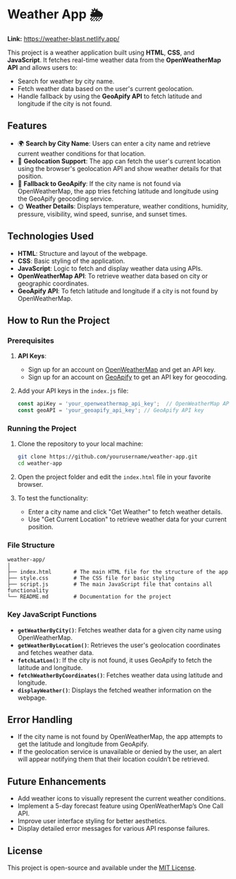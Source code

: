 # Weather App 🌦️


**Link:** https://weather-blast.netlify.app/


This project is a weather application built using **HTML**, **CSS**, and **JavaScript**. It fetches real-time weather data from the **OpenWeatherMap API** and allows users to:
- Search for weather by city name.
- Fetch weather data based on the user's current geolocation.
- Handle fallback by using the **GeoApify API** to fetch latitude and longitude if the city is not found.

## Features

- 🌍 **Search by City Name**: Users can enter a city name and retrieve current weather conditions for that location.
- 📍 **Geolocation Support**: The app can fetch the user's current location using the browser's geolocation API and show weather details for that position.
- 🔄 **Fallback to GeoApify**: If the city name is not found via OpenWeatherMap, the app tries fetching latitude and longitude using the GeoApify geocoding service.
- 🌞 **Weather Details**: Displays temperature, weather conditions, humidity, pressure, visibility, wind speed, sunrise, and sunset times.

## Technologies Used

- **HTML**: Structure and layout of the webpage.
- **CSS**: Basic styling of the application.
- **JavaScript**: Logic to fetch and display weather data using APIs.
- **OpenWeatherMap API**: To retrieve weather data based on city or geographic coordinates.
- **GeoApify API**: To fetch latitude and longitude if a city is not found by OpenWeatherMap.

## How to Run the Project

### Prerequisites

1. **API Keys**:
   - Sign up for an account on [OpenWeatherMap](https://openweathermap.org/api) and get an API key.
   - Sign up for an account on [GeoApify](https://www.geoapify.com/) to get an API key for geocoding.

2. Add your API keys in the `index.js` file:
   ```javascript
   const apiKey = 'your_openweathermap_api_key';  // OpenWeatherMap API key
   const geoAPI = 'your_geoapify_api_key'; // GeoApify API key
   ```

### Running the Project

1. Clone the repository to your local machine:
   ```bash
   git clone https://github.com/yourusername/weather-app.git
   cd weather-app
   ```

2. Open the project folder and edit the `index.html` file in your favorite browser.

3. To test the functionality:
   - Enter a city name and click "Get Weather" to fetch weather details.
   - Use "Get Current Location" to retrieve weather data for your current position.

### File Structure

```plaintext
weather-app/
│
├── index.html       # The main HTML file for the structure of the app
├── style.css        # The CSS file for basic styling
├── script.js        # The main JavaScript file that contains all functionality
└── README.md        # Documentation for the project
```

### Key JavaScript Functions

- **`getWeatherByCity()`**: Fetches weather data for a given city name using OpenWeatherMap.
- **`getWeatherByLocation()`**: Retrieves the user's geolocation coordinates and fetches weather data.
- **`fetchLatLon()`**: If the city is not found, it uses GeoApify to fetch the latitude and longitude.
- **`fetchWeatherByCoordinates()`**: Fetches weather data using latitude and longitude.
- **`displayWeather()`**: Displays the fetched weather information on the webpage.

## Error Handling

- If the city name is not found by OpenWeatherMap, the app attempts to get the latitude and longitude from GeoApify.
- If the geolocation service is unavailable or denied by the user, an alert will appear notifying them that their location couldn’t be retrieved.

## Future Enhancements

- Add weather icons to visually represent the current weather conditions.
- Implement a 5-day forecast feature using OpenWeatherMap’s One Call API.
- Improve user interface styling for better aesthetics.
- Display detailed error messages for various API response failures.

## License

This project is open-source and available under the [MIT License](LICENSE).
